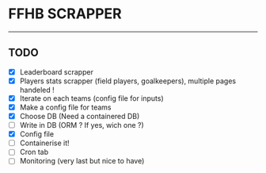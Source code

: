 # FFHB SCRAPPER

---

## TODO

- [x] Leaderboard scrapper
- [x] Players stats scrapper (field players, goalkeepers), multiple pages handeled !
- [x] Iterate on each teams (config file for inputs)
- [x] Make a config file for teams
- [x] Choose DB (Need a containered DB)
- [ ] Write in DB (ORM ? If yes, wich one ?)
- [x] Config file
- [ ] Containerise it!
- [ ] Cron tab
- [ ] Monitoring (very last but nice to have)
